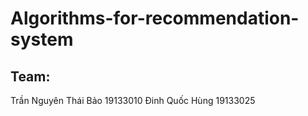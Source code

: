 # Algorithms-for-recommendation-system

## Team:
Trần Nguyên Thái Bảo 19133010
Đinh Quốc Hùng 19133025
